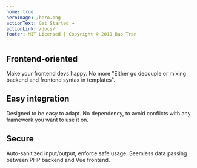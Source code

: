 ```yaml
---
home: true
heroImage: /hero.png
actionText: Get Started →
actionLink: /docs/
footer: MIT Licensed | Copyright © 2019 Bao Tran
---
```


<div style="text-align: center">
  <Bit/>
</div>

<div class="features">
  <div class="feature">
    <h2>Frontend-oriented</h2>
    <p>Make your frontend devs happy. No more "Either go decouple or mixing backend and frontend syntax in templates".</p>
  </div>
  <div class="feature">
    <h2>Easy integration</h2>
    <p>Designed to be easy to adapt. No dependency, to avoid conflicts with any framework you want to use it on.</p>
  </div>
  <div class="feature">
    <h2>Secure</h2>
    <p>Auto-sanitized input/output, enforce safe usage. Seemless data passing between PHP backend and Vue frontend.</p>
  </div>
</div>
